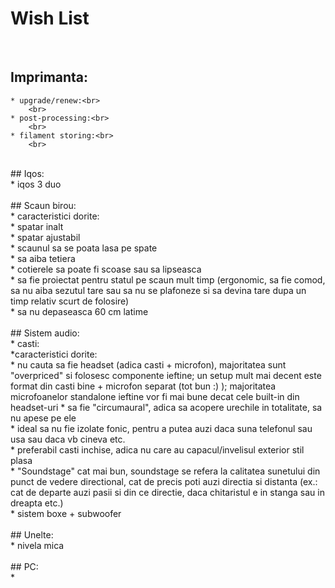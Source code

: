 # Wish List

<br>

## Imprimanta:<br>
	* upgrade/renew:<br>
		<br>
	* post-processing:<br>
		<br>
	* filament storing:<br>
		<br>
<br>
## Iqos:<br>
	* iqos 3 duo<br>
<br>
## Scaun birou:<br>
	* caracteristici dorite:<br>
		* spatar inalt<br>
		* spatar ajustabil<br>
		* scaunul sa se poata lasa pe spate<br>
		* sa aiba tetiera<br>
		* cotierele sa poate fi scoase sau sa lipseasca<br>
		* sa fie proiectat pentru statul pe scaun mult timp (ergonomic, sa fie comod, sa nu aiba sezutul tare sau sa nu se plafoneze si sa devina tare dupa un timp relativ scurt de folosire)<br>
		* sa nu depaseasca 60 cm latime<br>
<br>
## Sistem audio:<br>
	* casti:<br>
		*caracteristici dorite:<br>
			* nu cauta sa fie headset (adica casti + microfon), majoritatea sunt "overpriced" si folosesc componente ieftine; un setup mult mai decent este format din casti bine + microfon separat (tot bun :) ); majoritatea microfoanelor standalone ieftine vor fi mai bune decat cele built-in din headset-uri
			* sa fie "circumaural", adica sa acopere urechile in totalitate, sa nu apese pe ele<br>
			* ideal sa nu fie izolate fonic, pentru a putea auzi daca suna telefonul sau usa sau daca vb cineva etc.<br>
			* preferabil casti inchise, adica nu care au capacul/invelisul exterior stil plasa<br>
			* "Soundstage" cat mai bun, soundstage se refera la calitatea sunetului din punct de vedere directional, cat de precis poti auzi directia si distanta (ex.: cat de departe auzi pasii si din ce directie, daca chitaristul e in stanga sau in dreapta etc.)<br>
	* sistem boxe + subwoofer<br>
<br>
## Unelte:<br>
	* nivela mica<br>
<br>
## PC:<br>
	* <br>
<br>

